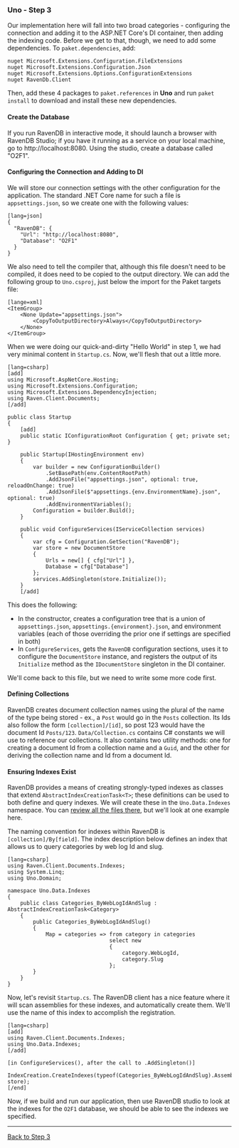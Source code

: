 ### Uno - Step 3

Our implementation here will fall into two broad categories - configuring the connection and adding it to the ASP.NET Core's DI container, then adding the indexing code. Before we get to that, though, we need to add some dependencies. To `paket.dependencies`, add:

    nuget Microsoft.Extensions.Configuration.FileExtensions
    nuget Microsoft.Extensions.Configuration.Json
    nuget Microsoft.Extensions.Options.ConfigurationExtensions
    nuget RavenDb.Client

Then, add these 4 packages to `paket.references` in **Uno** and run `paket install` to download and install these new dependencies.

#### Create the Database

If you run RavenDB in interactive mode, it should launch a browser with RavenDB Studio; if you have it running as a service on your local machine, go to http://localhost:8080. Using the studio, create a database called "O2F1".

#### Configuring the Connection and Adding to DI

We will store our connection settings with the other configuration for the application. The standard .NET Core name for such a file is `appsettings.json`, so we create one with the following values:

    [lang=json]
    {
      "RavenDB": {
        "Url": "http://localhost:8080",
        "Database": "O2F1"
      }
    }

We also need to tell the compiler that, although this file doesn't need to be compiled, it does need to be copied to the output directory. We can add the following group to `Uno.csproj`, just below the import for the Paket targets file:

    [lange=xml]
    <ItemGroup>
        <None Update="appsettings.json">
            <CopyToOutputDirectory>Always</CopyToOutputDirectory>
        </None>
    </ItemGroup>

When we were doing our quick-and-dirty "Hello World" in step 1, we had very minimal content in `Startup.cs`.  Now, we'll flesh that out a little more.

    [lang=csharp]
    [add]
    using Microsoft.AspNetCore.Hosting;
    using Microsoft.Extensions.Configuration;
    using Microsoft.Extensions.DependencyInjection;
    using Raven.Client.Documents;
    [/add]
    
    public class Startup
    {
        [add]
        public static IConfigurationRoot Configuration { get; private set; }
        
        public Startup(IHostingEnvironment env)
        {
            var builder = new ConfigurationBuilder()
                .SetBasePath(env.ContentRootPath)
                .AddJsonFile("appsettings.json", optional: true, reloadOnChange: true)
                .AddJsonFile($"appsettings.{env.EnvironmentName}.json", optional: true)
                .AddEnvironmentVariables();
            Configuration = builder.Build();
        }
        
        public void ConfigureServices(IServiceCollection services)
        {
            var cfg = Configuration.GetSection("RavenDB");
            var store = new DocumentStore
            {
                Urls = new[] { cfg["Url"] },
                Database = cfg["Database"]
            };
            services.AddSingleton(store.Initialize());
        }
        [/add]

This does the following:

- In the constructor, creates a configuration tree that is a union of `appsettings.json`, `appsettings.{environment}.json`, and environment variables (each of those overriding the prior one if settings are specified in both)
- In `ConfigureServices`, gets the `RavenDB` configuration sections, uses it to configure the `DocumentStore` instance, and registers the output of its `Initialize` method as the `IDocumentStore` singleton in the DI container.

We'll come back to this file, but we need to write some more code first.

#### Defining Collections

RavenDB creates document collection names using the plural of the name of the type being stored - ex., a `Post` would go in the `Posts` collection. Its Ids also follow the form `[collection]/[id]`, so post 123 would have the document Id `Posts/123`.  `Data/Collection.cs` contains C# constants we will use to reference our collections. It also contains two utility methods: one for creating a document Id from a collection name and a `Guid`, and the other for deriving the collection name and Id from a document Id.

#### Ensuring Indexes Exist

RavenDB provides a means of creating strongly-typed indexes as classes that extend `AbstractIndexCreationTask<T>`; these definitions can be used to both define and query indexes. We will create these in the `Uno.Data.Indexes` namespace. You can [review all the files there](https://github.com/bit-badger/o2f/tree/step-3/src/1-Uno/Data/Indexes/), but we'll look at one example here.

The naming convention for indexes within RavenDB is `[collection]/By[field]`. The index description below defines an index that allows us to query categories by web log Id and slug.

    [lang=csharp]
    using Raven.Client.Documents.Indexes;
    using System.Linq;
    using Uno.Domain;

    namespace Uno.Data.Indexes
    {
        public class Categories_ByWebLogIdAndSlug : AbstractIndexCreationTask<Category>
        {
            public Categories_ByWebLogIdAndSlug()
            {
                Map = categories => from category in categories
                                    select new
                                    {
                                        category.WebLogId,
                                        category.Slug
                                    };
            }
        }
    }

Now, let's revisit `Startup.cs`. The RavenDB client has a nice feature where it will scan assemblies for these indexes, and automatically create them. We'll use the name of this index to accomplish the registration.

    [lang=csharp]
    [add]
    using Raven.Client.Documents.Indexes;
    using Uno.Data.Indexes;
    [/add]

    [in ConfigureServices(), after the call to .AddSingleton()]
        IndexCreation.CreateIndexes(typeof(Categories_ByWebLogIdAndSlug).Assembly, store);
    [/end]

Now, if we build and run our application, then use RavenDB studio to look at the indexes for the `O2F1` database, we should be able to see the indexes we specified.

---
[Back to Step 3](../step3)